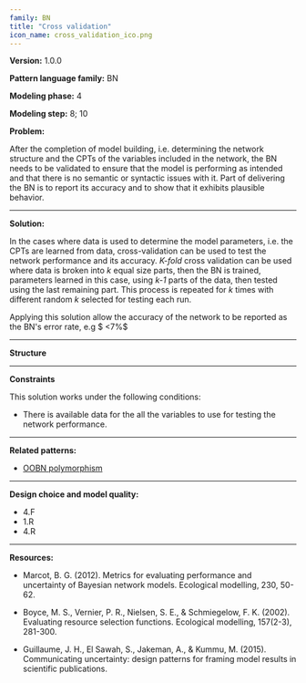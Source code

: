 ```yaml
---
family: BN
title: "Cross validation"
icon_name: cross_validation_ico.png
---
```


**Version:** 1.0.0

**Pattern language family:** BN

**Modeling phase:** 4

**Modeling step:** 8; 10

**Problem:**

After the completion of model building, i.e. determining the network
structure and the CPTs of the variables included in the network, the BN
needs to be validated to ensure that the model is performing as intended
and that there is no semantic or syntactic issues with it. Part of
delivering the BN is to report its accuracy and to show that it exhibits
plausible behavior.

***

**Solution:**

In the cases where data is used to determine the model parameters, i.e.
the CPTs are learned from data, cross-validation can be used to test the
network performance and its accuracy. *K-fold* cross validation can be
used where data is broken into *k* equal size parts, then the BN is
trained, parameters learned in this case, using *k-1* parts of the data,
then tested using the last remaining part. This process is repeated for
*k* times with different random *k* selected for testing each run.

Applying this solution allow the accuracy of the network to be reported as the BN's error rate, e.g $ <7\%$

***

**Structure**

***

**Constraints**

This solution works under the following conditions:

- There is available data for the all the variables to use for testing
    the network performance.

***

**Related patterns:**

- <span><a href="{{- site.baseurl -}}{%- link _patterns/oobn_polymorphism.md -%}">OOBN polymorphism</a></span>

***

**Design choice and model quality:**

- 4.F
- 1.R
- 4.R

***

**Resources:**

- Marcot, B. G. (2012). Metrics for evaluating performance and uncertainty of Bayesian network models. Ecological modelling, 230, 50-62.

- Boyce, M. S., Vernier, P. R., Nielsen, S. E., & Schmiegelow, F. K. (2002). Evaluating resource selection functions. Ecological modelling, 157(2-3), 281-300.

- Guillaume, J. H., El Sawah, S., Jakeman, A., & Kummu, M. (2015). Communicating uncertainty: design patterns for framing model results in scientific publications.
